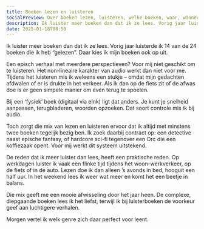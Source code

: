 ```yaml
---
title: Boeken lezen en luisteren
socialPreview: Over boeken lezen, luisteren, welke boeken, waar, wanneer, en een cliffhanger.
description: Ik luister meer boeken dan dat ik ze lees. Vorig jaar luisterde ik 14 van de 24 boeken die ik heb gelezen, en dat heeft een praktische oorzaak.
date: 2025-01-18T08:50
---
```


Ik luister meer boeken dan dat ik ze lees. Vorig jaar luisterde ik 14 van de 24 boeken die ik heb “gelezen”. Daar kies ik mijn boeken ook op uit.

Een episch verhaal met meerdere perspectieven? Voor mij niet geschikt om te luisteren. Het non-lineaire karakter van audio werkt dan niet voor me. Tijdens het luisteren mis ik weleens een stukje – omdat mijn gedachten afdwalen of er is drukte in het verkeer. Als ik dan op de fiets zit of de afwas doe is er geen simpele manier om even terug te spoelen.

Bij een ‘fysiek’ boek (digitaal via eInk) ligt dat anders. Je kunt je snelheid aanpassen, terugbladeren, woorden opzoeken. Dat soort controle mis ik bij audio.

Toch zorgt die mix van lezen en luisteren ervoor dat ik altijd met minstens twee boeken tegelijk bezig ben. Ik zoek daarbij contract op: een detective naast epische fantasy, of hardcore sci-fi tegenover een Orc die een koffiezaak opent. Voor mij werkt dit systeem uitstekend.

De reden dat ik meer luister dan lees, heeft een praktische reden. Op werkdagen luister ik vaak een flinke tijd tijdens het woon-werkverkeer, op de fiets of in de auto. Lezen doe ik dan alleen ’s avonds in bed, hooguit een half uur. In het weekend lees ik weer wat meer en komt het een beetje in balans.

Die mix geeft me een mooie afwisseling door het jaar heen. De complexe, diepgaande boeken lees ik het liefst, terwijl ik bij luisterboeken de voorkeur geef aan luchtigere verhalen.

Morgen vertel ik welk genre zich daar perfect voor leent.